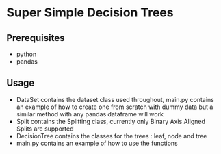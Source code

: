 # Super Simple Decision Trees

## Prerequisites
- python
- pandas

## Usage
- DataSet contains the dataset class used throughout, main.py contains an example of how to create one from scratch with dummy data but a similar method with any pandas dataframe will work
- Split contains the Splitting class, currently only Binary Axis Aligned Splits are supported 
- DecisionTree contains the classes for the trees : leaf, node and tree
- main.py contains an example of how to use the functions
